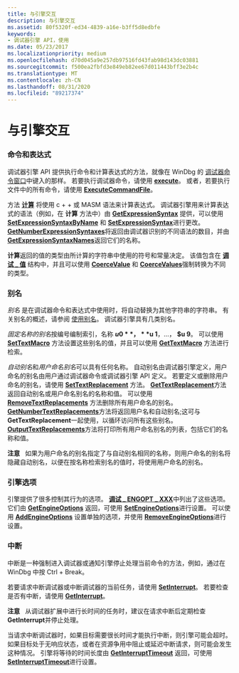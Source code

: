 ```yaml
---
title: 与引擎交互
description: 与引擎交互
ms.assetid: 80f5320f-ed34-4839-a16e-b3ff5d8edbfe
keywords:
- 调试器引擎 API，使用
ms.date: 05/23/2017
ms.localizationpriority: medium
ms.openlocfilehash: d70d045a9e257db97516fd43fab98d143dc03881
ms.sourcegitcommit: f500ea2fbfd3e849eb82ee67d011443bff3e2b4c
ms.translationtype: MT
ms.contentlocale: zh-CN
ms.lasthandoff: 08/31/2020
ms.locfileid: "89217374"
---
```

# <a name="interacting-with-the-engine"></a>与引擎交互


### <a name="span-idcommands_and_expressionsspanspan-idcommands_and_expressionsspancommands-and-expressions"></a><span id="commands_and_expressions"></span><span id="COMMANDS_AND_EXPRESSIONS"></span>命令和表达式

调试器引擎 API 提供执行命令和计算表达式的方法，就像在 WinDbg 的 [调试器命令窗口](the-debugger-command-window.md)中键入的那样。 若要执行调试器命令，请使用 [**execute**](/windows-hardware/drivers/ddi/dbgeng/nf-dbgeng-idebugcontrol3-execute)。 或者，若要执行文件中的所有命令，请使用 [**ExecuteCommandFile**](/windows-hardware/drivers/ddi/dbgeng/nf-dbgeng-idebugcontrol3-executecommandfile)。

方法 [**计算**](/windows-hardware/drivers/ddi/dbgeng/nf-dbgeng-idebugcontrol3-evaluate) 将使用 c + + 或 MASM 语法来计算表达式。 调试器引擎用来计算表达式的语法（例如，在 **计算** 方法中）由 [**GetExpressionSyntax**](/windows-hardware/drivers/ddi/dbgeng/nf-dbgeng-idebugcontrol3-getexpressionsyntax) 提供，可以使用 [**SetExpressionSyntaxByName**](/windows-hardware/drivers/ddi/dbgeng/nf-dbgeng-idebugcontrol3-setexpressionsyntaxbyname) 和 [**SetExpressionSyntax**](/windows-hardware/drivers/ddi/dbgeng/nf-dbgeng-idebugcontrol3-setexpressionsyntax)进行更改。 [**GetNumberExpressionSyntaxes**](/windows-hardware/drivers/ddi/dbgeng/nf-dbgeng-idebugcontrol3-getnumberexpressionsyntaxes)将返回由调试器识别的不同语法的数目，并由[**GetExpressionSyntaxNames**](/windows-hardware/drivers/ddi/dbgeng/nf-dbgeng-idebugcontrol3-getexpressionsyntaxnames)返回它们的名称。

**计算**返回的值的类型由所计算的字符串中使用的符号和常量决定。 该值包含在 [**调试 \_ 值**](/windows-hardware/drivers/ddi/dbgeng/ns-dbgeng-_debug_value) 结构中，并且可以使用 [**CoerceValue**](/windows-hardware/drivers/ddi/dbgeng/nf-dbgeng-idebugcontrol3-coercevalue) 和 [**CoerceValues**](/windows-hardware/drivers/ddi/dbgeng/nf-dbgeng-idebugcontrol3-coercevalues)强制转换为不同的类型。

### <a name="span-idaliasesspanspan-idaliasesspanaliases"></a><span id="aliases"></span><span id="ALIASES"></span>别名

*别名* 是在调试器命令和表达式中使用时，将自动替换为其他字符串的字符串。 有关别名的概述，请参阅 [使用别名](using-aliases.md)。 调试器引擎具有几类别名。

*固定名称的别名*按编号编制索引，名称 **$u 0**， **$u 1**，...， **$u 9**。 可以使用 [**SetTextMacro**](/windows-hardware/drivers/ddi/dbgeng/nf-dbgeng-idebugcontrol3-settextmacro) 方法设置这些别名的值，并且可以使用 [**GetTextMacro**](/windows-hardware/drivers/ddi/dbgeng/nf-dbgeng-idebugcontrol3-gettextmacro) 方法进行检索。

*自动别名*和*用户命名别名*可以具有任何名称。 自动别名由调试器引擎定义，用户命名的别名由用户通过调试器命令或调试器引擎 API 定义。 若要定义或删除用户命名的别名，请使用 [**SetTextReplacement**](/windows-hardware/drivers/ddi/dbgeng/nf-dbgeng-idebugcontrol3-settextreplacement) 方法。 [**GetTextReplacement**](/windows-hardware/drivers/ddi/dbgeng/nf-dbgeng-idebugcontrol3-gettextreplacement)方法返回自动别名或用户命名别名的名称和值。 可以使用 [**RemoveTextReplacements**](/windows-hardware/drivers/ddi/dbgeng/nf-dbgeng-idebugcontrol3-removetextreplacements) 方法删除所有用户命名的别名。 [**GetNumberTextReplacements**](/windows-hardware/drivers/ddi/dbgeng/nf-dbgeng-idebugcontrol3-getnumbertextreplacements)方法将返回用户名和自动别名;这可与**GetTextReplacement**一起使用，以循环访问所有这些别名。 [**OutputTextReplacements**](/windows-hardware/drivers/ddi/dbgeng/nf-dbgeng-idebugcontrol3-outputtextreplacements)方法将打印所有用户命名别名的列表，包括它们的名称和值。

**注意**   如果为用户命名的别名指定了与自动别名相同的名称，则用户命名的别名将隐藏自动别名，以便在按名称检索别名的值时，将使用用户命名的别名。

 

### <a name="span-idengine_optionsspanspan-idengine_optionsspanengine-options"></a><span id="engine_options"></span><span id="ENGINE_OPTIONS"></span>引擎选项

引擎提供了很多控制其行为的选项。 [**调试 \_ ENGOPT \_ XXX**](/previous-versions/ff541475(v=vs.85))中列出了这些选项。 它们由 [**GetEngineOptions**](/windows-hardware/drivers/ddi/dbgeng/nf-dbgeng-idebugcontrol3-getengineoptions) 返回，可使用 [**SetEngineOptions**](/windows-hardware/drivers/ddi/dbgeng/nf-dbgeng-idebugcontrol3-setengineoptions)进行设置。 可以使用 [**AddEngineOptions**](/windows-hardware/drivers/ddi/dbgeng/nf-dbgeng-idebugcontrol3-addengineoptions) 设置单独的选项，并使用 [**RemoveEngineOptions**](/windows-hardware/drivers/ddi/dbgeng/nf-dbgeng-idebugcontrol3-removeengineoptions)进行设置。

### <a name="span-idinterruptsspanspan-idinterruptsspaninterrupts"></a><span id="interrupts"></span><span id="INTERRUPTS"></span>中断

中断是一种强制进入调试器或通知引擎停止处理当前命令的方法，例如，通过在 WinDbg 中按 Ctrl + Break。

若要请求中断调试器或中断调试器的当前任务，请使用 [**SetInterrupt**](/windows-hardware/drivers/ddi/dbgeng/nf-dbgeng-idebugcontrol3-setinterrupt)。 若要检查是否有中断，请使用 [**GetInterrupt**](/windows-hardware/drivers/ddi/dbgeng/nf-dbgeng-idebugcontrol3-getinterrupt)。

**注意**   从调试器扩展中进行长时间的任务时，建议在请求中断后定期检查**GetInterrupt**并停止处理。

 

当请求中断调试器时，如果目标需要很长时间才能执行中断，则引擎可能会超时。 如果目标处于无响应状态，或者在资源争用中阻止或延迟中断请求，则可能会发生这种情况。 引擎将等待的时间长度由 [**GetInterruptTimeout**](/windows-hardware/drivers/ddi/dbgeng/nf-dbgeng-idebugcontrol3-getinterrupttimeout) 返回，可使用 [**SetInterruptTimeout**](/windows-hardware/drivers/ddi/dbgeng/nf-dbgeng-idebugcontrol3-setinterrupttimeout)进行设置。

 

